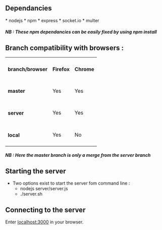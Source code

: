 <h2>Dependancies </h2>
* nodejs
	* npm
		* express
		* socket.io
		* multer

<h5>NB : These npm dependancies can be easily fixed by using npm install</h5>

<h2>Branch compatibility with browsers :</h2>

<table>
	<tr>
		<th><h4>branch/browser</h4></th>
		<th><h4>Firefox</h4></th>
		<th><h4>Chrome</h4></th>
	</tr>
	<tr>
		<td><h4>master</h4></td>
		<td>Yes</td>
		<td>Yes</td>
	</tr>
	<tr>
		<td><h4>server</h4></td>
		<td>Yes</td>
		<td>Yes</td>
	</tr>
	<tr>
		<td><h4>local</h4></td>
		<td>Yes</td>
		<td>No</td>
	</tr>
</table>


<h5>NB : Here the master branch is only a merge from the server branch</h5>


<h2>Starting the server</h2>

* Two options exist to start the server fom command line :
	* nodejs server/server.js
	* ./server.sh

<h2>Connecting to the server</h2>


Enter <a href="localhost:3000">localhost:3000</a> in your browser.
